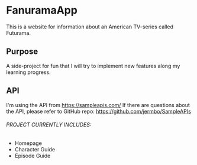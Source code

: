 # FanuramaApp
This is a website for information about an American TV-series called Futurama.

## Purpose
A side-project for fun that I will try to implement new features along my learning progress.

## API
I'm using the API from https://sampleapis.com/
If there are questions about the API, please refer to GitHub repo: https://github.com/jermbo/SampleAPIs


###### PROJECT CURRENTLY INCLUDES:
- Homepage
- Character Guide
- Episode Guide
